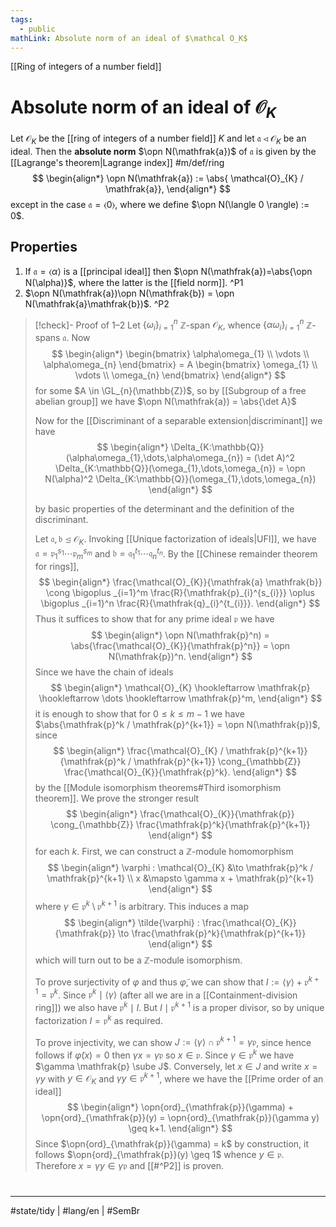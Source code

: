 ```yaml
---
tags:
  - public
mathLink: Absolute norm of an ideal of $\mathcal O_K$
---
```

[[Ring of integers of a number field]]
# Absolute norm of an ideal of $\mathcal{O}_{K}$

Let $\mathcal{O}_{K}$ be the [[ring of integers of a number field]] $K$
and let $\mathfrak{a} \triangleleft \mathcal{O}_{K}$ be an ideal.
Then the **absolute norm** $\opn N(\mathfrak{a})$ of $\mathfrak{a}$ is given by the [[Lagrange's theorem|Lagrange index]] #m/def/ring 
$$
\begin{align*}
\opn N(\mathfrak{a}) := \abs{ \mathcal{O}_{K} / \mathfrak{a}},
\end{align*}
$$
except in the case $\mathfrak{a} = \langle 0 \rangle$, where we define $\opn N(\langle 0 \rangle) := 0$.

## Properties

1. If $\mathfrak{a} = \langle \alpha \rangle$ is a [[principal ideal]] then $\opn N(\mathfrak{a})=\abs{\opn N(\alpha)}$, where the latter is the [[field norm]]. ^P1
2. $\opn N(\mathfrak{a})\opn N(\mathfrak{b}) = \opn N(\mathfrak{a}\mathfrak{b})$. ^P2

> [!check]- Proof of 1–2
> Let $\{ \omega_{i} \}_{i=1}^n$ $\mathbb{Z}$-span $\mathcal{O}_{K}$,
> whence $\{ \alpha\omega_{i} \}_{i=1}^n$ $\mathbb{Z}$-spans $\mathfrak{a}$.
> Now
> $$
> \begin{align*}
> \begin{bmatrix}
> \alpha\omega_{1} \\
> \vdots \\
> \alpha\omega_{n}
> \end{bmatrix} = A \begin{bmatrix}
> \omega_{1} \\
> \vdots \\
> \omega_{n}
> \end{bmatrix}
> \end{align*}
> $$
> for some $A \in \GL_{n}(\mathbb{Z})$,
> so by [[Subgroup of a free abelian group]] we have $\opn N(\mathfrak{a}) = \abs{\det A}$
> 
> Now for the [[Discriminant of a separable extension|discriminant]] we have
> $$
> \begin{align*}
> \Delta_{K:\mathbb{Q}}(\alpha\omega_{1},\dots,\alpha\omega_{n}) = (\det A)^2 \Delta_{K:\mathbb{Q}}(\omega_{1},\dots,\omega_{n}) = \opn N(\alpha)^2 \Delta_{K:\mathbb{Q}}(\omega_{1},\dots,\omega_{n})
> \end{align*}
> $$
> 
> by basic properties of the determinant and the definition of the discriminant.
> 
> Let $\mathfrak{a},\mathfrak{b} \trianglelefteq \mathcal{O}_{K}$.
> Invoking [[Unique factorization of ideals|UFI]], we have $\mathfrak{a} = \mathfrak{p}_{1}^{s_{1}} \cdots \mathfrak{p}_{m}^{s_{m}}$ and $\mathfrak{b} = \mathfrak{q}_{1}^{t_{1}}\cdots\mathfrak{q}_{n}^{t_{n}}$.
> By the [[Chinese remainder theorem for rings]], 
> $$
> \begin{align*}
> \frac{\mathcal{O}_{K}}{\mathfrak{a} \mathfrak{b}} \cong \bigoplus _{i=1}^m \frac{R}{\mathfrak{p}_{i}^{s_{i}}} \oplus \bigoplus _{i=1}^n \frac{R}{\mathfrak{q}_{i}^{t_{i}}}.
> \end{align*}
> $$
> Thus it suffices to show that for any prime ideal $\mathfrak{p}$ we have
> $$
> \begin{align*}
> \opn N(\mathfrak{p}^n) = \abs{\frac{\mathcal{O}_{K}}{\mathfrak{p}^n}} = \opn N(\mathfrak{p})^n.
> \end{align*}
> $$
> Since we have the chain of ideals
> $$
> \begin{align*}
> \mathcal{O}_{K} \hookleftarrow \mathfrak{p} \hookleftarrow \dots \hookleftarrow \mathfrak{p}^m,
> \end{align*}
> $$
> it is enough to show that for $0 \leq k \leq m-1$ we have $\abs{\mathfrak{p}^k / \mathfrak{p}^{k+1}} = \opn N(\mathfrak{p})$,
> since
> $$
> \begin{align*}
> \frac{\mathcal{O}_{K} / \mathfrak{p}^{k+1}}{\mathfrak{p}^k / \mathfrak{p}^{k+1}} \cong_{\mathbb{Z}} \frac{\mathcal{O}_{K}}{\mathfrak{p}^k}.
> \end{align*}
> $$
> by the [[Module isomorphism theorems#Third isomorphism theorem]].
> We prove the stronger result
> $$
> \begin{align*}
> \frac{\mathcal{O}_{K}}{\mathfrak{p}} \cong_{\mathbb{Z}} \frac{\mathfrak{p}^k}{\mathfrak{p}^{k+1}}
> \end{align*}
> $$
> for each $k$.
> First, we can construct a $\mathbb{Z}$-module homomorphism
> $$
> \begin{align*}
> \varphi : \mathcal{O}_{K} &\to \mathfrak{p}^k / \mathfrak{p}^{k+1} \\
> x &\mapsto \gamma x + \mathfrak{p}^{k+1}
> \end{align*}
> $$
> where $\gamma \in \mathfrak{p}^{k} \setminus \mathfrak{p}^{k+1}$ is arbitrary.
> This induces a map
> $$
> \begin{align*}
> \tilde{\varphi} : \frac{\mathcal{O}_{K}}{\mathfrak{p}} \to \frac{\mathfrak{p}^k}{\mathfrak{p}^{k+1}}
> \end{align*}
> $$
> which will turn out to be a $\mathbb{Z}$-module isomorphism.
> 
> To prove surjectivity of $\varphi$ and thus $\tilde{\varphi}$, we can show that $I := \langle \gamma \rangle + \mathfrak{p}^{k+1} = \mathfrak{p}^k$.
> Since $\mathfrak{p}^k \mid \langle \gamma \rangle$ (after all we are in a [[Containment-division ring]])
> we also have $\mathfrak{p}^k \mid I$.
> But $I \mid \mathfrak{p}^{k+1}$ is a proper divisor, so by unique factorization $I = \mathfrak{p}^k$ as required.
> 
> To prove injectivity, we can show $J := \langle \gamma \rangle \cap \mathfrak{p}^{k+1} = \gamma \mathfrak{p}$,
> since hence follows if $\tilde{\varphi}(x) = 0$ then $\gamma x = \gamma \mathfrak{p}$ so $x \in \mathfrak{p}$.
> Since $\gamma \in \mathfrak{p}^k$ we have $\gamma \mathfrak{p} \sube J$.
> Conversely, let $x \in J$ and write $x = \gamma y$ with $y \in \mathcal{O}_{K}$ and $\gamma y \in \mathfrak{p}^{k+1}$,
> where we have the [[Prime order of an ideal]]
> $$
> \begin{align*}
> \opn{ord}_{\mathfrak{p}}(\gamma) + \opn{ord}_{\mathfrak{p}}(y) = \opn{ord}_{\mathfrak{p}}(\gamma y) \geq k+1.
> \end{align*}
> $$
> Since $\opn{ord}_{\mathfrak{p}}(\gamma) = k$ by construction, it follows $\opn{ord}_{\mathfrak{p}}(y) \geq 1$ whence $y \in \mathfrak{p}$.
> Therefore $x = \gamma y \in \gamma \mathfrak{p}$ and [[#^P2]] is proven. <span class="QED"/>

#
---
#state/tidy | #lang/en | #SemBr
